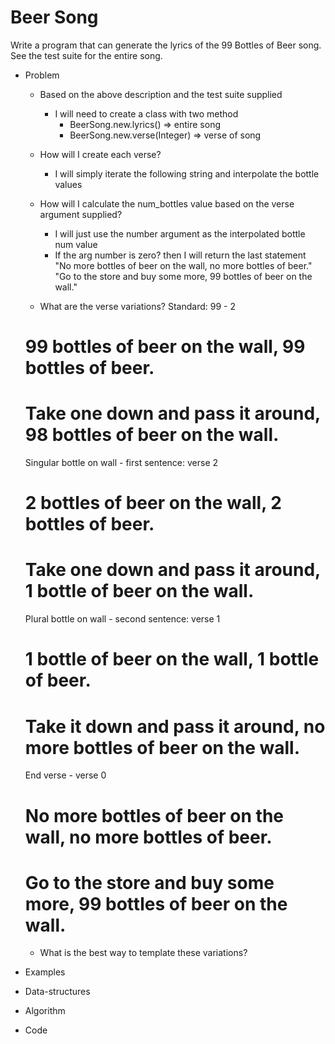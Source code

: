 # Beer Song
Write a program that can generate the lyrics of the 99 Bottles of Beer song. See the test suite for the entire song.

  - Problem
    - Based on the above description and the test suite supplied
      - I will need to create a class with two method
        - BeerSong.new.lyrics() => entire song
        - BeerSong.new.verse(Integer) => verse of song

    - How will I create each verse?
      - I will simply iterate the following string
        and interpolate the bottle values
    - How will I calculate the num_bottles value based on the
      verse argument supplied?
      - I will just use the number argument as the interpolated 
        bottle num value
      - If the arg number is zero? then I will return the last 
        statement    
      "No more bottles of beer on the wall, no more bottles of beer."
      "Go to the store and buy some more, 99 bottles of beer on the wall."
        
    - What are the verse variations?
    Standard: 99 - 2
    # 99 bottles of beer on the wall, 99 bottles of beer.
    # Take one down and pass it around, 98 bottles of beer on the wall.

    Singular bottle on wall - first sentence: verse 2
    # 2 bottles of beer on the wall, 2 bottles of beer.
    # Take one down and pass it around, 1 bottle of beer on the wall.

    Plural bottle on wall - second sentence: verse 1
    # 1 bottle of beer on the wall, 1 bottle of beer.
    # Take it down and pass it around, no more bottles of beer on the wall.

    End verse - verse 0
    # No more bottles of beer on the wall, no more bottles of beer.
    # Go to the store and buy some more, 99 bottles of beer on the wall.

    - What is the best way to template these variations?
      




  - Examples
  - Data-structures
  - Algorithm
  - Code